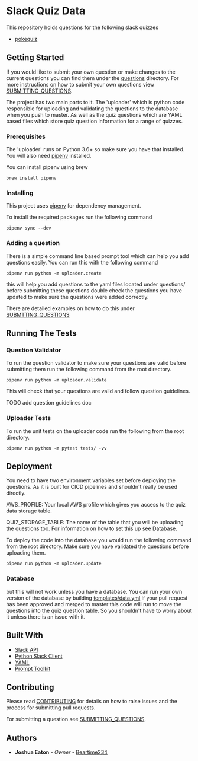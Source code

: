 # Slack Quiz Data

This repository holds questions for the following slack quizzes

- [pokequiz](https://pokequiz.xyz)

## Getting Started

If you would like to submit your own question or make changes to the current
questions you can find them under the [questions](https://github.com/Beartime234/slack-quizdata/tree/master/questions) directory.
For more instructions on how to submit your own questions view [SUBMITTING_QUESTIONS](docs/SUBMITTING_QUESTIONS.md).

The project has two main parts to it. The 'uploader' which is python code responsible
for uploading and validating the questions to the database when you push to master.
As well as the quiz questions which are YAML based files which store quiz question
information for a range of quizzes.

### Prerequisites

The 'uploader' runs on Python 3.6+ so make sure you have that installed.
You will also need [pipenv](https://pipenv.readthedocs.io/en/latest/) installed.

You can install pipenv using brew

```
brew install pipenv
```

### Installing

This project uses [pipenv](https://pipenv.readthedocs.io/en/latest/) for
dependency management.

To install the required packages run the following command

```
pipenv sync --dev
```

### Adding a question

There is a simple command line based prompt tool which can help you
add questions easily. You can run this with the following command

```
pipenv run python -m uploader.create
```

this will help you add questions to the yaml files located under questions/
before submitting these questions double check the questions you have updated
to make sure the questions were added correctly.

There are detailed examples on how to do this under [SUBMTTING_QUESTIONS](docs/SUBMITTING_QUESTIONS.md)

## Running The Tests

### Question Validator

To run the question validator to make sure your questions are valid before
submitting them run the following command from the root directory.

```
pipenv run python -m uploader.validate
```

This will check that your questions are valid and follow question guidelines.

TODO add question guidelines doc

### Uploader Tests

To run the unit tests on the uploader code run the following from
the root directory.

```
pipenv run python -m pytest tests/ -vv
```

## Deployment

You need to have two environment variables set before deploying the questions. As
it is built for CICD pipelines and shouldn't really be used directly.

AWS_PROFILE: Your local AWS profile which gives you access to the quiz data
storage table.

QUIZ_STORAGE_TABLE: The name of the table that you will be uploading the questions
too. For information on how to set this up see Database.

To deploy the code into the database you would run the following command
from the root directory. Make sure you have validated the questions before
uploading them.

```
pipenv run python -m uploader.update
```

### Database

but this will not work unless you have a database. You can
run your own version of the database by building [templates/data.yml](templates/data.yml)
If your pull request has been approved and merged to master this code will run
to move the questions into the quiz question table. So you shouldn't have
to worry about it unless there is an issue with it.

## Built With

* [Slack API](http://www.api.slack.com)
* [Python Slack Client](https://slackapi.github.io/python-slackclient/)
* [YAML](http://yaml.org)
* [Prompt Toolkit](https://github.com/jonathanslenders/python-prompt-toolkit)

## Contributing

Please read [CONTRIBUTING](docs/CONTRIBUTING.md)
for details on how to raise issues and the process for submitting pull requests.

For submitting a question see [SUBMITTING_QUESTIONS](SUBMITTING_QUESTIONS.md).

## Authors

* **Joshua Eaton** - *Owner* - [Beartime234](https://github.com/beartime234)

